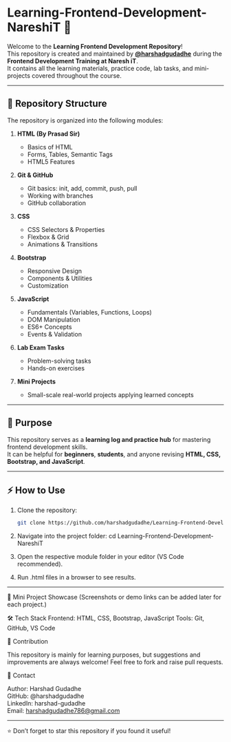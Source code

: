 # Learning-Frontend-Development-NareshiT 🚀

Welcome to the **Learning Frontend Development Repository**!  
This repository is created and maintained by **[@harshadgudadhe](https://github.com/harshadgudadhe)** during the **Frontend Development Training at Naresh iT**.  
It contains all the learning materials, practice code, lab tasks, and mini-projects covered throughout the course.

---

## 📂 Repository Structure

The repository is organized into the following modules:
1. **HTML (By Prasad Sir)**  
   - Basics of HTML  
   - Forms, Tables, Semantic Tags  
   - HTML5 Features  

2. **Git & GitHub**  
   - Git basics: init, add, commit, push, pull  
   - Working with branches  
   - GitHub collaboration  

3. **CSS**  
   - CSS Selectors & Properties  
   - Flexbox & Grid  
   - Animations & Transitions  

4. **Bootstrap**  
   - Responsive Design  
   - Components & Utilities  
   - Customization  

5. **JavaScript**  
   - Fundamentals (Variables, Functions, Loops)  
   - DOM Manipulation  
   - ES6+ Concepts  
   - Events & Validation  

6. **Lab Exam Tasks**  
   - Problem-solving tasks  
   - Hands-on exercises  

7. **Mini Projects**  
   - Small-scale real-world projects applying learned concepts
     
-------

## 🎯 Purpose


This repository serves as a **learning log and practice hub** for mastering frontend development skills.  
It can be helpful for **beginners**, **students**, and anyone revising **HTML, CSS, Bootstrap, and JavaScript**.

--------

## ⚡ How to Use

1. Clone the repository:
   ```bash
   git clone https://github.com/harshadgudadhe/Learning-Frontend-Development-NareshiT.git

2. Navigate into the project folder:
   cd Learning-Frontend-Development-NareshiT

3. Open the respective module folder in your editor (VS Code recommended).
4. Run .html files in a browser to see results.
--------

📸 Mini Project Showcase
(Screenshots or demo links can be added later for each project.)

🛠️ Tech Stack
Frontend: HTML, CSS, Bootstrap, JavaScript
Tools: Git, GitHub, VS Code

🤝 Contribution

This repository is mainly for learning purposes, but suggestions and improvements are always welcome!
Feel free to fork and raise pull requests.

📧 Contact  

Author: Harshad Gudadhe  
GitHub: @harshadgudadhe  
LinkedIn: harshad-gudadhe  
Email: harshadgudadhe786@gmail.com

--------

⭐ Don’t forget to star this repository if you found it useful!
